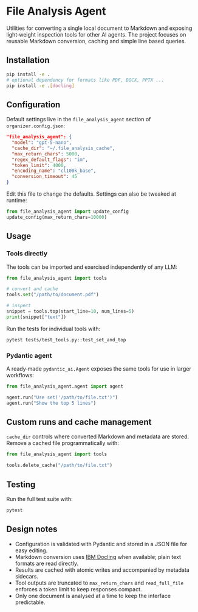 # File Analysis Agent

Utilities for converting a single local document to Markdown and exposing light‑weight
inspection tools for other AI agents.  The project focuses on reusable Markdown
conversion, caching and simple line based queries.

## Installation

```bash
pip install -e .
# optional dependency for formats like PDF, DOCX, PPTX ...
pip install -e .[docling]
```

## Configuration

Default settings live in the ``file_analysis_agent`` section of
``organizer.config.json``:

```json
"file_analysis_agent": {
  "model": "gpt-5-nano",
  "cache_dir": "~/.file_analysis_cache",
  "max_return_chars": 5000,
  "regex_default_flags": "im",
  "token_limit": 4000,
  "encoding_name": "cl100k_base",
  "conversion_timeout": 45
}
```

Edit this file to change the defaults.  Settings can also be tweaked at runtime:

```python
from file_analysis_agent import update_config
update_config(max_return_chars=10000)
```

## Usage

### Tools directly

The tools can be imported and exercised independently of any LLM:

```python
from file_analysis_agent import tools

# convert and cache
tools.set("/path/to/document.pdf")

# inspect
snippet = tools.top(start_line=10, num_lines=5)
print(snippet["text"])
```

Run the tests for individual tools with:

```bash
pytest tests/test_tools.py::test_set_and_top
```

### Pydantic agent

A ready‑made `pydantic_ai.Agent` exposes the same tools for use in larger
workflows:

```python
from file_analysis_agent.agent import agent

agent.run("Use set('/path/to/file.txt')")
agent.run("Show the top 5 lines")
```

## Custom runs and cache management

`cache_dir` controls where converted Markdown and metadata are stored.  Remove a
cached file programmatically with:

```python
from file_analysis_agent import tools

tools.delete_cache("/path/to/file.txt")
```

## Testing

Run the full test suite with:

```bash
pytest
```

## Design notes

* Configuration is validated with Pydantic and stored in a JSON file for easy editing.
* Markdown conversion uses [IBM Docling](https://github.com/docling-project) when available; plain text formats are read directly.
* Results are cached with atomic writes and accompanied by metadata sidecars.
* Tool outputs are truncated to `max_return_chars` and `read_full_file` enforces a
  token limit to keep responses compact.
* Only one document is analysed at a time to keep the interface predictable.
